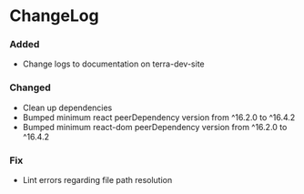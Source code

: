 ChangeLog
=========
### Added
* Change logs to documentation on terra-dev-site

### Changed
* Clean up dependencies
* Bumped minimum react peerDependency version from ^16.2.0 to ^16.4.2
* Bumped minimum react-dom peerDependency version from ^16.2.0 to ^16.4.2

### Fix
* Lint errors regarding file path resolution
